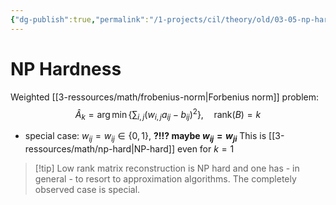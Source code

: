 ```yaml
---
{"dg-publish":true,"permalink":"/1-projects/cil/theory/old/03-05-np-hard/","tags":["eth/cil/theory"],"created":"","updated":""}
---
```


# NP Hardness
Weighted [[3-ressources/math/frobenius-norm\|Forbenius norm]] problem:
$$\hat{A}_k = \arg\min \left\{\sum_{i,j} (w_{i,j} a_{ij} - b_{ij})^2\right\}, \quad \text{rank}(B) = k$$

* special case: $w_{ij} = w_{ij} \in \{0,1\}$, **?!!? maybe $w_{ij} = w_{ji}$**
This is [[3-ressources/math/np-hard\|NP-hard]] even for $k=1$

>[!tip] Low rank matrix reconstruction is NP hard and one has - in general - to resort to approximation algorithms. The completely observed case is special.

